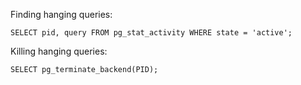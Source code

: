 Finding hanging queries:

`SELECT pid, query FROM pg_stat_activity WHERE state = 'active';`

Killing hanging queries:

`SELECT pg_terminate_backend(PID);`
